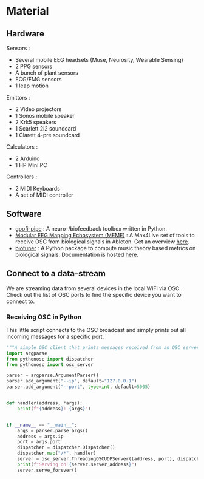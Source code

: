 # Material

## Hardware

Sensors : 
 * Several mobile EEG headsets (Muse, Neurosity, Wearable Sensing)
 * 2 PPG sensors
 * A bunch of plant sensors
 * ECG/EMG sensors
 * 1 leap motion

Emittors :
 * 2 Video projectors
 * 1 Sonos mobile speaker
 * 2 Krk5 speakers
 * 1 Scarlett 2i2 soundcard
 * 1 Clarett 4-pre soundcard

Calculators :
 * 2 Arduino
 * 1 HP Mini PC

Controllors :
 * 2 MIDI Keyboards
 * A set of MIDI controller




## Software
 * [goofi-pipe](https://github.com/PhilippThoelke/goofi-pipe) : A neuro-/biofeedback toolbox written in Python.
 * [Modular EEG Mapping Echosystem (MEME)](https://github.com/AntoineBellemare/eeg_m4l) : A Max4Live set of tools to receive OSC from biological signals in Ableton. Get an overview [here](https://www.youtube.com/watch?v=dn5BoCZzo7U).
 * [biotuner](https://github.com/antoineBellemare/biotuner) : A Python package to compute music theory based metrics on biological signals. Documentation is hosted [here](https://sangfrois.github.io/biotuner).



## Connect to a data-stream
We are streaming data from several devices in the local WiFi via OSC. Check out the list of OSC ports to find the specific device you want to connect to.

### Receiving OSC in Python
This little script connects to the OSC broadcast and simply prints out all incoming messages for a specific port.
```python
"""A simple OSC client that prints messages received from an OSC server."""
import argparse
from pythonosc import dispatcher
from pythonosc import osc_server

parser = argparse.ArgumentParser()
parser.add_argument("--ip", default="127.0.0.1")
parser.add_argument("--port", type=int, default=5005)


def handler(address, *args):
    print(f"{address}: {args}")


if __name__ == "__main__":
    args = parser.parse_args()
    address = args.ip
    port = args.port
    dispatcher = dispatcher.Dispatcher()
    dispatcher.map("/*", handler)
    server = osc_server.ThreadingOSCUDPServer((address, port), dispatcher)
    print(f"Serving on {server.server_address}")
    server.serve_forever()
```
